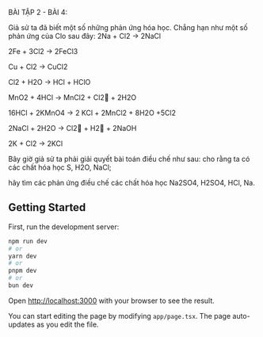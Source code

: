 BÀI TẬP 2 - BÀI 4:

Giả sử ta đã biết một số những phản ứng hóa học. Chẳng hạn như một số phản ứng của Clo
sau đây:
2Na + Cl2 → 2NaCl  

2Fe + 3Cl2 → 2FeCl3  

Cu + Cl2 → CuCl2  

Cl2 + H2O → HCl + HClO  

MnO2 + 4HCl → MnCl2 + Cl2 + 2H2O  

16HCl + 2KMnO4 → 2 KCl + 2MnCl2 + 8H2O +5Cl2  

2NaCl + 2H2O → Cl2 + H2 + 2NaOH  

2K + Cl2 → 2KCl  

Bây giờ giả sử ta phải giải quyết bài toán điều chế như sau: cho rằng ta có các chất hóa học S,
H2O, NaCl;  

hãy tìm các phản ứng điều chế các chất hóa học Na2SO4, H2SO4, HCl, Na.

## Getting Started

First, run the development server:

```bash
npm run dev
# or
yarn dev
# or
pnpm dev
# or
bun dev
```

Open [http://localhost:3000](http://localhost:3000) with your browser to see the result.

You can start editing the page by modifying `app/page.tsx`. The page auto-updates as you edit the file.
